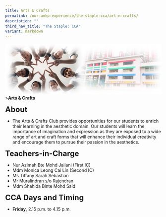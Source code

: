 ```yaml
---
title: Arts & Crafts
permalink: /our-amkp-experience/the-staple-cca/art-n-crafts/
description: ""
third_nav_title: "The Staple: CCA"
variant: markdown
---
```

![Sub-banner](/images/sub%20banner.jpg)
&gt;**Arts &amp; Crafts**

**<font size="5">About</font>**
* The Arts &amp; Crafts Club provides opportunities for our students to enrich their learning in the aesthetic domain. Our students will learn the importance of imagination and expression as they are exposed to a wide range of art and craft forms that will enhance their individual creativity and encourage them to pursue their passion in the aesthetics.

**<font size="5">Teachers-in-Charge</font>**
* Nur Azimah Bte Mohd Jailani (First IC)
* Mdm Monica Leong Cai Lin (Second IC)
* Ms Tiffany Sarah Sebastian
* Mr Muralindran s/o Rajendran
* Mdm Shahida Binte Mohd Said

**<font size="5">CCA Days and Timing</font>**
* **Friday**, 2.15 p.m. to 4.15 p.m.